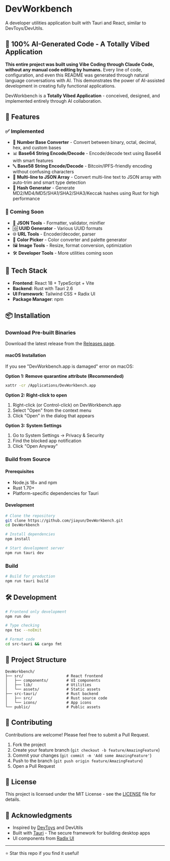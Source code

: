 # DevWorkbench

A developer utilities application built with Tauri and React, similar to DevToys/DevUtils.

## 🤖 100% AI-Generated Code - A Totally Vibed Application

**This entire project was built using Vibe Coding through Claude Code, without any manual code editing by humans.** Every line of code, configuration, and even this README was generated through natural language conversations with AI. This demonstrates the power of AI-assisted development in creating fully functional applications.

DevWorkbench is a **Totally Vibed Application** - conceived, designed, and implemented entirely through AI collaboration.

## 🌟 Features

### ✅ Implemented
- 🔢 **Number Base Converter** - Convert between binary, octal, decimal, hex, and custom bases
- 📊 **Base64 String Encode/Decode** - Encode/decode text using Base64 with smart features
- 🔤 **Base58 String Encode/Decode** - Bitcoin/IPFS-friendly encoding without confusing characters
- 📝 **Multi-line to JSON Array** - Convert multi-line text to JSON array with auto-trim and smart type detection
- 🔐 **Hash Generator** - Generate MD2/MD4/MD5/SHA1/SHA2/SHA3/Keccak hashes using Rust for high performance

### 🚧 Coming Soon
- 📝 **JSON Tools** - Formatter, validator, minifier
- 🆔 **UUID Generator** - Various UUID formats
- 🌐 **URL Tools** - Encoder/decoder, parser
- 🎨 **Color Picker** - Color converter and palette generator
- 🖼️ **Image Tools** - Resize, format conversion, optimization
- 🛠️ **Developer Tools** - More utilities coming soon

## 🚀 Tech Stack

- **Frontend**: React 18 + TypeScript + Vite
- **Backend**: Rust with Tauri 2.6
- **UI Framework**: Tailwind CSS + Radix UI
- **Package Manager**: npm

## 📦 Installation

### Download Pre-built Binaries

Download the latest release from the [Releases page](https://github.com/jiayun/DevWorkbench/releases).

#### macOS Installation

If you see "DevWorkbench.app is damaged" error on macOS:

**Option 1: Remove quarantine attribute (Recommended)**
```bash
xattr -cr /Applications/DevWorkbench.app
```

**Option 2: Right-click to open**
1. Right-click (or Control-click) on DevWorkbench.app
2. Select "Open" from the context menu
3. Click "Open" in the dialog that appears

**Option 3: System Settings**
1. Go to System Settings → Privacy & Security
2. Find the blocked app notification
3. Click "Open Anyway"

### Build from Source

#### Prerequisites

- Node.js 18+ and npm
- Rust 1.70+
- Platform-specific dependencies for Tauri

#### Development

```bash
# Clone the repository
git clone https://github.com/jiayun/DevWorkbench.git
cd DevWorkbench

# Install dependencies
npm install

# Start development server
npm run tauri dev
```

### Build

```bash
# Build for production
npm run tauri build
```

## 🛠️ Development

```bash
# Frontend only development
npm run dev

# Type checking
npx tsc --noEmit

# Format code
cd src-tauri && cargo fmt
```

## 📁 Project Structure

```
DevWorkbench/
├── src/                   # React frontend
│   ├── components/        # UI components
│   ├── lib/               # Utilities
│   └── assets/            # Static assets
├── src-tauri/             # Rust backend
│   ├── src/               # Rust source code
│   └── icons/             # App icons
└── public/                # Public assets
```

## 🤝 Contributing

Contributions are welcome! Please feel free to submit a Pull Request.

1. Fork the project
2. Create your feature branch (`git checkout -b feature/AmazingFeature`)
3. Commit your changes (`git commit -m 'Add some AmazingFeature'`)
4. Push to the branch (`git push origin feature/AmazingFeature`)
5. Open a Pull Request

## 📄 License

This project is licensed under the MIT License - see the [LICENSE](LICENSE) file for details.

## 🙏 Acknowledgments

- Inspired by [DevToys](https://github.com/veler/DevToys) and DevUtils
- Built with [Tauri](https://tauri.app/) - The secure framework for building desktop apps
- UI components from [Radix UI](https://www.radix-ui.com/)

---

⭐ Star this repo if you find it useful!
